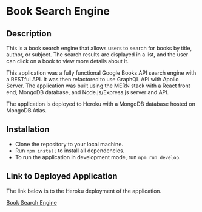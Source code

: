 # Book Search Engine

## Description

This is a book search engine that allows users to search for books by title, author, or subject. The search results are displayed in a list, and the user can click on a book to view more details about it.

This application was a fully functional Google Books API search engine with a RESTful API. It was then refactored to use GraphQL API with Apollo Server. The application was built using the MERN stack with a React front end, MongoDB database, and Node.js/Express.js server and API.

The application is deployed to Heroku with a MongoDB database hosted on MongoDB Atlas.

## Installation

- Clone the repository to your local machine.
- Run `npm install` to install all dependencies.
- To run the application in development mode, run `npm run develop`.

## Link to Deployed Application

The link below is to the Heroku deployment of the application.

[Book Search Engine](https://jo-book-search-engine.herokuapp.com/)
